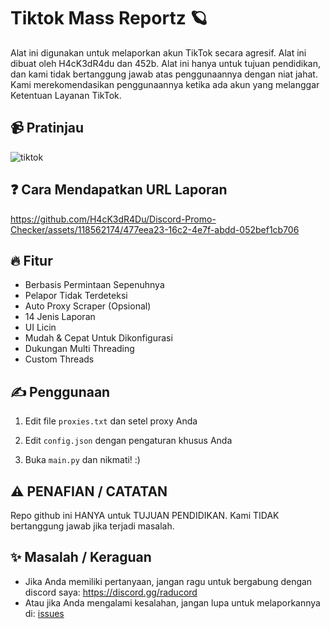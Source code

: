 # Tiktok Mass Reportz 🪐
Alat ini digunakan untuk melaporkan akun TikTok secara agresif. Alat ini dibuat oleh H4cK3dR4du dan 452b. Alat ini hanya untuk tujuan pendidikan, dan kami tidak bertanggung jawab atas penggunaannya dengan niat jahat. Kami merekomendasikan penggunaannya ketika ada akun yang melanggar Ketentuan Layanan TikTok.

## 📹 Pratinjau

![tiktok](https://github.com/H4cK3dR4Du/Discord-Promo-Checker/assets/118562174/11aa5993-8873-4eb6-8fbb-c630b85b3df0)

## ❓ Cara Mendapatkan URL Laporan

https://github.com/H4cK3dR4Du/Discord-Promo-Checker/assets/118562174/477eea23-16c2-4e7f-abdd-052bef1cb706

## 🔥 Fitur
- Berbasis Permintaan Sepenuhnya
- Pelapor Tidak Terdeteksi
- Auto Proxy Scraper (Opsional)
- 14 Jenis Laporan
- UI Licin
- Mudah & Cepat Untuk Dikonfigurasi
- Dukungan Multi Threading
- Custom Threads

## ✍️ Penggunaan
1. Edit file `proxies.txt` dan setel proxy Anda
   
2. Edit `config.json` dengan pengaturan khusus Anda

3. Buka `main.py` dan nikmati! :)

## ⚠️ PENAFIAN / CATATAN
Repo github ini HANYA untuk TUJUAN PENDIDIKAN. Kami TIDAK bertanggung jawab jika terjadi masalah.

## ✨ Masalah / Keraguan

- Jika Anda memiliki pertanyaan, jangan ragu untuk bergabung dengan discord saya: https://discord.gg/raducord
- Atau jika Anda mengalami kesalahan, jangan lupa untuk melaporkannya di: [issues](https://github.com/H4cK3dR4Du/Tiktok-Account-Massreport/issues/new)
